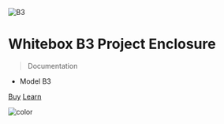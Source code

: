 ![B3](/_media/b3-overview.png)

# Whitebox B3 Project Enclosure

> Documentation

* Model B3

[Buy](https://www.whiteboxes.ch/shop/b3-project-enclosure/)
[Learn](#introduction)


<!-- background color -->

![color](#f0f0f0)
